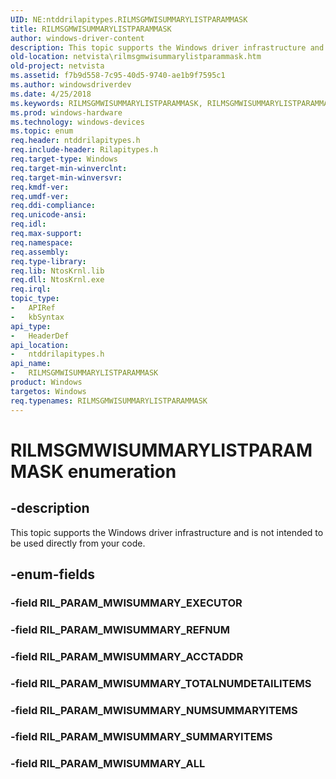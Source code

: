 ```yaml
---
UID: NE:ntddrilapitypes.RILMSGMWISUMMARYLISTPARAMMASK
title: RILMSGMWISUMMARYLISTPARAMMASK
author: windows-driver-content
description: This topic supports the Windows driver infrastructure and is not intended to be used directly from your code.
old-location: netvista\rilmsgmwisummarylistparammask.htm
old-project: netvista
ms.assetid: f7b9d558-7c95-40d5-9740-ae1b9f7595c1
ms.author: windowsdriverdev
ms.date: 4/25/2018
ms.keywords: RILMSGMWISUMMARYLISTPARAMMASK, RILMSGMWISUMMARYLISTPARAMMASK enumeration [Network Drivers Starting with Windows Vista], RIL_PARAM_MWISUMMARY_ACCTADDR, RIL_PARAM_MWISUMMARY_ALL, RIL_PARAM_MWISUMMARY_NUMSUMMARYITEMS, RIL_PARAM_MWISUMMARY_REFNUM, RIL_PARAM_MWISUMMARY_SUMMARYITEMS, RIL_PARAM_MWISUMMARY_TOTALNUMDETAILITEMS, netvista.rilmsgmwisummarylistparammask, ntddrilapitypes/RILMSGMWISUMMARYLISTPARAMMASK, ntddrilapitypes/RIL_PARAM_MWISUMMARY_ACCTADDR, ntddrilapitypes/RIL_PARAM_MWISUMMARY_ALL, ntddrilapitypes/RIL_PARAM_MWISUMMARY_NUMSUMMARYITEMS, ntddrilapitypes/RIL_PARAM_MWISUMMARY_REFNUM, ntddrilapitypes/RIL_PARAM_MWISUMMARY_SUMMARYITEMS, ntddrilapitypes/RIL_PARAM_MWISUMMARY_TOTALNUMDETAILITEMS
ms.prod: windows-hardware
ms.technology: windows-devices
ms.topic: enum
req.header: ntddrilapitypes.h
req.include-header: Rilapitypes.h
req.target-type: Windows
req.target-min-winverclnt: 
req.target-min-winversvr: 
req.kmdf-ver: 
req.umdf-ver: 
req.ddi-compliance: 
req.unicode-ansi: 
req.idl: 
req.max-support: 
req.namespace: 
req.assembly: 
req.type-library: 
req.lib: NtosKrnl.lib
req.dll: NtosKrnl.exe
req.irql: 
topic_type:
-	APIRef
-	kbSyntax
api_type:
-	HeaderDef
api_location:
-	ntddrilapitypes.h
api_name:
-	RILMSGMWISUMMARYLISTPARAMMASK
product: Windows
targetos: Windows
req.typenames: RILMSGMWISUMMARYLISTPARAMMASK
---
```


# RILMSGMWISUMMARYLISTPARAMMASK enumeration


## -description


This topic supports the Windows driver infrastructure and is not intended to be used directly from your code.


## -enum-fields




### -field RIL_PARAM_MWISUMMARY_EXECUTOR


### -field RIL_PARAM_MWISUMMARY_REFNUM


### -field RIL_PARAM_MWISUMMARY_ACCTADDR


### -field RIL_PARAM_MWISUMMARY_TOTALNUMDETAILITEMS


### -field RIL_PARAM_MWISUMMARY_NUMSUMMARYITEMS


### -field RIL_PARAM_MWISUMMARY_SUMMARYITEMS


### -field RIL_PARAM_MWISUMMARY_ALL

